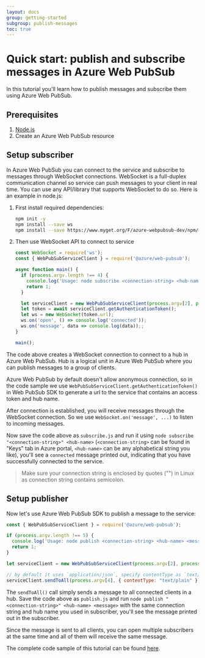 ```yaml
---
layout: docs
group: getting-started
subgroup: publish-messages
toc: true
---
```


# Quick start: publish and subscribe messages in Azure Web PubSub

In this tutorial you'll learn how to publish messages and subscribe them using Azure Web PubSub.

## Prerequisites

1. [Node.js](https://nodejs.org)
2. Create an Azure Web PubSub resource

## Setup subscriber

In Azure Web PubSub you can connect to the service and subscribe to messages through WebSocket connections. WebSocket is a full-duplex communication channel so service can push messages to your client in real time. You can use any API/library that supports WebSocket to do so. Here is an example in node.js:

1.  First install required dependencies:

    ```bash
    npm init -y
    npm install --save ws
    npm install --save https://www.myget.org/F/azure-webpubsub-dev/npm/@azure/web-pubsub/-/1.0.0-preview.2

    ```

2.  Then use WebSocket API to connect to service

    ```javascript
    const WebSocket = require('ws');
    const { WebPubSubServiceClient } = require('@azure/web-pubsub');

    async function main() {
      if (process.argv.length !== 4) {
        console.log('Usage: node subscribe <connection-string> <hub-name>');
        return 1;
      }

      let serviceClient = new WebPubSubServiceClient(process.argv[2], process.argv[3]);
      let token = await serviceClient.getAuthenticationToken();
      let ws = new WebSocket(token.url);
      ws.on('open', () => console.log('connected'));
      ws.on('message', data => console.log(data));;
    }

    main();
    ```

The code above creates a WebSocket connection to connect to a hub in Azure Web PubSub. Hub is a logical unit in Azure Web PubSub where you can publish messages to a group of clients.

Azure Web PubSub by default doesn't allow anonymous connection, so in the code sample we use `WebPubSubServiceClient.getAuthenticationToken()` in Web PubSub SDK to generate a url to the service that contains an access token and hub name.

After connection is established, you will receive messages through the WebSocket connection. So we use `WebSocket.on('message', ...)` to listen to incoming messages.

Now save the code above as `subscribe.js` and run it using `node subscribe "<connection-string>" <hub-name>` (`<connection-string>` can be found in "Keys" tab in Azure portal, `<hub-name>` can be any alphabetical string you like), you'll see a `connected` message printed out, indicating that you have successfully connected to the service.

> Make sure your connection string is enclosed by quotes ("") in Linux as connection string contains semicolon.

## Setup publisher

Now let's use Azure Web PubSub SDK to publish a message to the service:

```javascript
const { WebPubSubServiceClient } = require('@azure/web-pubsub');

if (process.argv.length !== 5) {
  console.log('Usage: node publish <connection-string> <hub-name> <message>');
  return 1;
}

let serviceClient = new WebPubSubServiceClient(process.argv[2], process.argv[3]);

// by default it uses `application/json`, specify contentType as `text/plain` if you want plain-text
serviceClient.sendToAll(process.argv[4], { contentType: "text/plain" });
```

The `sendToAll()` call simply sends a message to all connected clients in a hub. Save the code above as `publish.js` and run `node publish "<connection-string>" <hub-name> <message>` with the same connection string and hub name you used in subscriber, you'll see the message printed out in the subscriber.

Since the message is sent to all clients, you can open multiple subscribers at the same time and all of them will receive the same message.

The complete code sample of this tutorial can be found [here](https://github.com/Azure/azure-webpubsub/tree/main/samples/javascript/pubsub/).